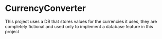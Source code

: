 # CurrencyConverter
This project uses a DB that stores values for the currencies it uses, they are completely fictional and used only to implement a database feature in this project

